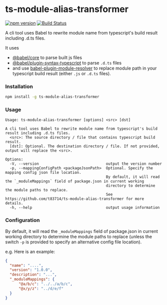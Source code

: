 # ts-module-alias-transformer

[![npm version](https://img.shields.io/npm/v/ts-module-alias-transformer.svg)](https://www.npmjs.com/package/ts-module-alias-transformer)
[![Build Status](https://travis-ci.org/t83714/ts-module-alias-transformer.svg?branch=master)](https://travis-ci.org/t83714/ts-module-alias-transformer)

A cli tool uses Babel to rewrite module name from typescript's build result including .d.ts files.

It uses 
- [@babel/core](https://www.npmjs.com/package/@babel/core) to parse built js files
- [@babel/plugin-syntax-typescript](https://www.npmjs.com/package/@babel/plugin-syntax-typescript) to parse `.d.ts` files
- and use [babel-plugin-module-resolver](https://github.com/tleunen/babel-plugin-module-resolver) to replace module path in your typescript build result (either `.js` or `.d.ts` files).

### Installation

```bash
npm install -g ts-module-alias-transformer
```

### Usage

```
Usage: ts-module-alias-transformer [options] <src> [dst]

A cli tool uses Babel to rewrite module name from typescript's build result including .d.ts files.
  <src>: The source directory / file that contains typescript build result.
  [dst]: Optional. The destination directory / file. If not provided, output will replace the <src>.

Options:
  -V, --version                              output the version number
  -p, --mappingConfigPath <packageJsonPath>  Optional. Specify the mapping config json file location. 
                                             By default, it will read the `_moduleMappings` field of package.json in current working 
                                             directory to determine the module paths to replace. 
                                             See https://github.com/t83714/ts-module-alias-transformer for more details.
  -h, --help                                 output usage information
```

### Configuration
 
 By default, it will read the `_moduleMappings` field of package.json in current working directory to determine the module paths to replace (unless the switch `-p` is provided to specify an alternative config file location). 
 
 e.g. Here is an example:

```json
{
  "name": "....",
  "version": "1.0.0",
  "description": "...",
  "_moduleMappings": {
      "@a/b/c": "../../a/b/c",
      "@x/y/z": "../d/e/f"
  }
}
```

